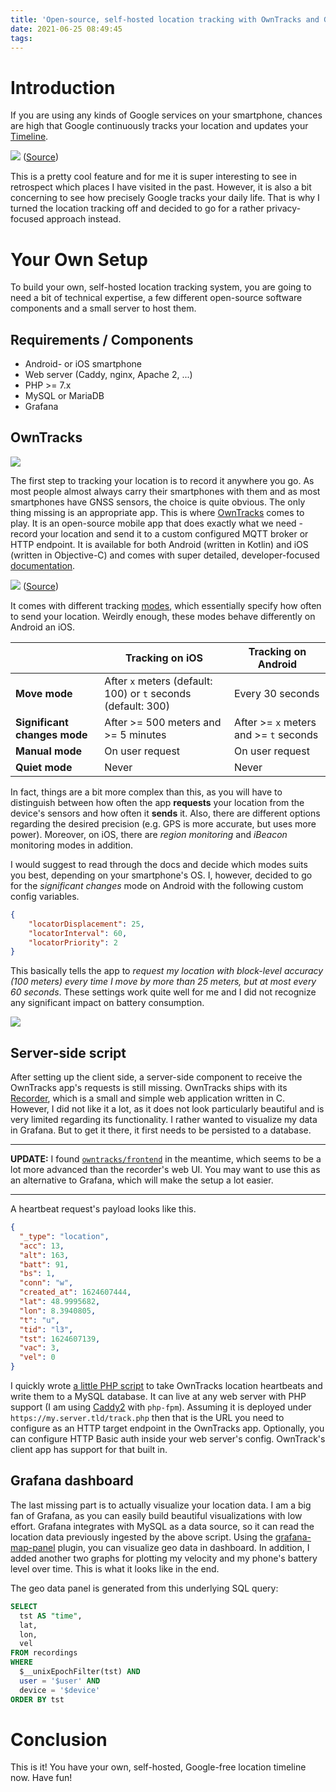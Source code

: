 ```yaml
---
title: 'Open-source, self-hosted location tracking with OwnTracks and Grafana'
date: 2021-06-25 08:49:45
tags:
---
```


# Introduction
If you are using any kinds of Google services on your smartphone, chances are high that Google continuously tracks your location and updates your [Timeline](https://www.google.com/maps/timeline).

![](https://www.techlicious.com/images/misc/google-timeline-10-5-2017-700px.jpg)
([Source](https://techwelkin.com/wp-content/uploads/2017/04/google-timeline-location-history.jpg))

This is a pretty cool feature and for me it is super interesting to see in retrospect which places I have visited in the past. However, it is also a bit concerning to see how precisely Google tracks your daily life. That is why I turned the location tracking off and decided to go for a rather privacy-focused approach instead.

# Your Own Setup
To build your own, self-hosted location tracking system, you are going to need a bit of technical expertise, a few different open-source software components and a small server to host them.

## Requirements / Components
* Android- or iOS smartphone
* Web server (Caddy, nginx, Apache 2, ...)
* PHP >= 7.x
* MySQL or MariaDB
* Grafana

## OwnTracks
![](images/owntracks1.png)

The first step to tracking your location is to record it anywhere you go. As most people almost always carry their smartphones with them and as most smartphones have GNSS sensors, the choice is quite obvious. The only thing missing is an appropriate app. This is where [OwnTracks](https://owntracks.org/) comes to play. It is an open-source mobile app that does exactly what we need - record your location and send it to a custom configured MQTT broker or HTTP endpoint. It is available for both Android (written in Kotlin) and iOS (written in Objective-C) and comes with super detailed, developer-focused [documentation](https://owntracks.org/booklet/).

![](https://owntracks.org/booklet/guide/images/owntracks-iotconf-http-arch.png)
([Source](https://owntracks.org/booklet/guide/whathow/#how-owntracks-works))

It comes with different tracking [modes](https://owntracks.org/booklet/features/location/), which essentially specify how often to send your location. Weirdly enough, these modes behave differently on Android an iOS.

|                          | **Tracking on iOS**                                               | **Tracking on Android**                       |
|--------------------------|---------------------------------------------------------------|-------------------------------------------|
| **Move mode**                | After `x` meters (default: 100) or `t` seconds (default: 300) | Every 30 seconds                          |
| **Significant changes mode** | After >= 500 meters and >= 5 minutes                     | After >= `x` meters and >= `t` seconds |
| **Manual mode**              | On user request                                               | On user request                           |
| **Quiet mode**               | Never                                                         | Never                                     |

In fact, things are a bit more complex than this, as you will have to distinguish between how often the app **requests** your location from the device's sensors and how often it **sends** it. Also, there are different options regarding the desired precision (e.g. GPS is more accurate, but uses more power). Moreover, on iOS, there are _region monitoring_ and _iBeacon_ monitoring modes in addition. 

I would suggest to read through the docs and decide which modes suits you best, depending on your smartphone's OS. I, however, decided to go for the _significant changes_ mode on Android with the following custom config variables.

```json
{
    "locatorDisplacement": 25,
    "locatorInterval": 60,
    "locatorPriority": 2
}
```

This basically tells the app to _request my location with block-level accuracy (100 meters) every time I move by more than 25 meters, but at most every 60 seconds_. These settings work quite well for me and I did not recognize any significant impact on battery consumption. 

![](images/owntracks2.png)

## Server-side script
After setting up the client side, a server-side component to receive the OwnTracks app's requests is still missing. OwnTracks ships with its [Recorder](https://github.com/owntracks/recorder), which is a small and simple web application written in C. However, I did not like it a lot, as it does not look particularly beautiful and is very limited regarding its functionality. I rather wanted to visualize my data in Grafana. But to get it there, it first needs to be persisted to a database. 

---

**UPDATE:** I found [`owntracks/frontend`](https://github.com/owntracks/frontend) in the meantime, which seems to be a lot more advanced than the recorder's web UI. You may want to use this as an alternative to Grafana, which will make the setup a lot easier.

---

A heartbeat request's payload looks like this.

```json
{
  "_type": "location",
  "acc": 13,
  "alt": 163,
  "batt": 91,
  "bs": 1,
  "conn": "w",
  "created_at": 1624607444,
  "lat": 48.9995682,
  "lon": 8.3940805,
  "t": "u",
  "tid": "l3",
  "tst": 1624607139,
  "vac": 3,
  "vel": 0
}
```

I quickly wrote [a little PHP script](https://gist.github.com/muety/3dcbb22916a4812cf3ed40ff17f1d9e2) to take OwnTracks location heartbeats and write them to a MySQL database. It can live at any web server with PHP support (I am using [Caddy2](https://caddyserver.com) with `php-fpm`). Assuming it is deployed under `https://my.server.tld/track.php` then that is the URL you need to configure as an HTTP target endpoint in the OwnTracks app. Optionally, you can configure HTTP Basic auth inside your web server's config. OwnTrack's client app has support for that built in.

## Grafana dashboard
The last missing part is to actually visualize your location data. I am a big fan of Grafana, as you can easily build beautiful visualizations with low effort. Grafana integrates with MySQL as a data source, so it can read the location data previously ingested by the above script. Using the [grafana-map-panel](https://github.com/panodata/grafana-map-panel) plugin, you can visualize geo data in dashboard. In addition, I added another two graphs for plotting my velocity and my phone's battery level over time. This is what it looks like in the end. 

The geo data panel is generated from this underlying SQL query:

```sql
SELECT
  tst AS "time",
  lat,
  lon,
  vel
FROM recordings
WHERE
  $__unixEpochFilter(tst) AND
  user = '$user' AND
  device = '$device'
ORDER BY tst
```

# Conclusion
This is it! You have your own, self-hosted, Google-free location timeline now. Have fun!